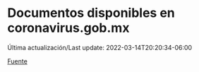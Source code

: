 # Documentos disponibles en coronavirus.gob.mx

Última actualización/Last update: 2022-03-14T20:20:34-06:00

 [Fuente](https://coronavirus.gob.mx/)
